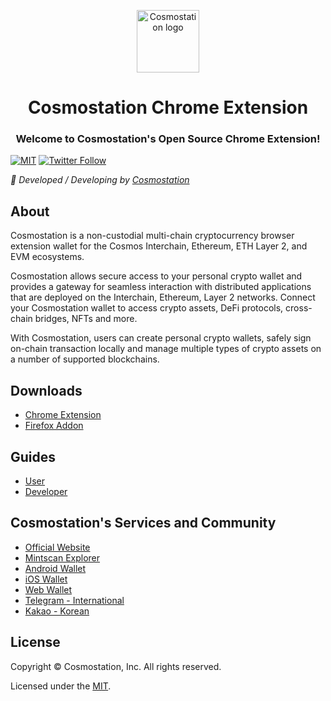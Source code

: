 <!-- ALL-CONTRIBUTORS-BADGE:START - Do not remove or modify this section -->

<!-- ALL-CONTRIBUTORS-BADGE:END -->
<p align="center">
  <a href="https://www.cosmostation.io" target="_blank" rel="noopener noreferrer"><img width="100" src="https://user-images.githubusercontent.com/5284226/167563110-1a28e9eb-1628-42f1-a189-71b4d389d4fa.png" alt="Cosmostation logo"></a>
</p>
<h1 align="center">Cosmostation Chrome Extension</h1>
<h3 align="center">Welcome to Cosmostation's Open Source Chrome Extension!</h3>

[![MIT](https://img.shields.io/badge/License-MIT-red.svg)](https://github.com/cosmostation/cosmostation-chrome-extension/blob/develop/LICENSE)
[![Twitter Follow](https://img.shields.io/twitter/follow/CosmostationVD.svg?label=Follow&style=social)](https://twitter.com/CosmostationVD)

_:rocket: Developed / Developing by [Cosmostation](https://www.cosmostation.io/)_

## About

Cosmostation is a non-custodial multi-chain cryptocurrency browser extension wallet for the Cosmos Interchain, Ethereum, ETH Layer 2, and EVM ecosystems.

Cosmostation allows secure access to your personal crypto wallet and provides a gateway for seamless interaction with distributed applications that are deployed on the Interchain, Ethereum, Layer 2 networks. Connect your Cosmostation wallet to access crypto assets, DeFi protocols, cross-chain bridges, NFTs and more.

With Cosmostation, users can create personal crypto wallets, safely sign on-chain transaction locally and manage multiple types of crypto assets on a number of supported blockchains.

## Downloads

- [Chrome Extension](https://chrome.google.com/webstore/detail/cosmostation/fpkhgmpbidmiogeglndfbkegfdlnajnf)
- [Firefox Addon](https://addons.mozilla.org/en-US/firefox/addon/cosmostation-wallet)

## Guides

- [User](https://docs.cosmostation.io/extension/guide/account/intro)
- [Developer](https://docs.cosmostation.io/extension/integration/cosmos/typescript)

## Cosmostation's Services and Community

- [Official Website](https://www.cosmostation.io)
- [Mintscan Explorer](https://www.mintscan.io)
- [Android Wallet](https://play.google.com/store/apps/details?id=wannabit.io.cosmostaion)
- [iOS Wallet](https://apps.apple.com/us/app/cosmostation/id1459830339)
- [Web Wallet](https://wallet.cosmostation.io)
- [Telegram - International](https://t.me/cosmostation)
- [Kakao - Korean](https://open.kakao.com/o/g6KKSe5)

## License

Copyright © Cosmostation, Inc. All rights reserved.

Licensed under the [MIT](LICENSE).

